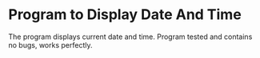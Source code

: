 # Program to Display Date And Time
The program displays current date and time.
Program tested and contains no bugs, works perfectly.
